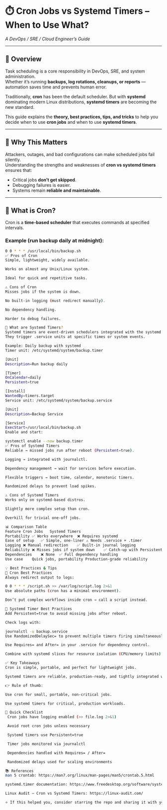 # ⏱️ Cron Jobs vs Systemd Timers – When to Use What?  
*A DevOps / SRE / Cloud Engineer’s Guide*  

---

## 📖 Overview  

Task scheduling is a core responsibility in DevOps, SRE, and system administration.  
Whether it’s running **backups, log rotations, cleanups, or reports** — automation saves time and prevents human error.  

Traditionally, **cron** has been the default scheduler. But with **systemd** dominating modern Linux distributions, **systemd timers** are becoming the new standard.  

This guide explains the **theory, best practices, tips, and tricks** to help you decide when to use **cron jobs** and when to use **systemd timers**.  

---

## 🚨 Why This Matters  

Attackers, outages, and bad configurations can make scheduled jobs fail silently.  
Understanding the strengths and weaknesses of **cron vs systemd timers** ensures that:  
- Critical jobs **don’t get skipped**.  
- Debugging failures is easier.  
- Systems remain **reliable and maintainable**.  

---

## 🔹 What is Cron?  

Cron is a **time-based scheduler** that executes commands at specified intervals.  

### Example (run backup daily at midnight):  
```bash
0 0 * * * /usr/local/bin/backup.sh
✅ Pros of Cron
Simple, lightweight, widely available.

Works on almost any Unix/Linux system.

Ideal for quick and repetitive tasks.

⚠️ Cons of Cron
Misses jobs if the system is down.

No built-in logging (must redirect manually).

No dependency handling.

Harder to debug failures.

🔹 What are Systemd Timers?
Systemd timers are event-driven schedulers integrated with the systemd ecosystem.
They trigger .service units at specific times or system events.

Example: Daily backup with systemd
Timer unit: /etc/systemd/system/backup.timer

[Unit]
Description=Run backup daily

[Timer]
OnCalendar=daily
Persistent=true

[Install]
WantedBy=timers.target
Service unit: /etc/systemd/system/backup.service

[Unit]
Description=Backup Service

[Service]
ExecStart=/usr/local/bin/backup.sh
Enable and start:

systemctl enable --now backup.timer
✅ Pros of Systemd Timers
Reliable → missed jobs run after reboot (Persistent=true).

Logging → integrated with journalctl.

Dependency management → wait for services before execution.

Flexible triggers → boot time, calendar, monotonic timers.

Randomized delays to prevent load spikes.

⚠️ Cons of Systemd Timers
Works only on systemd-based distros.

Slightly more complex setup than cron.

Overkill for trivial one-off jobs.

📊 Comparison Table
Feature	Cron Jobs	Systemd Timers
Portability	✅ Works everywhere	❌ Requires systemd
Ease of setup	✅ Simple, one-liner	⚠️ Needs .service + .timer
Logging	❌ Manual redirection	✅ Built-in journal logging
Reliability	❌ Misses jobs if system down	✅ Catch-up with Persistent=true
Dependencies	❌ None	✅ Full dependency handling
Use case	Quick jobs, portability	Production-grade reliability

💡 Best Practices & Tips
🔑 Cron Best Practices
Always redirect output to logs:

0 0 * * * /script.sh >> /var/log/script.log 2>&1
Use absolute paths (cron has a minimal environment).

Don’t put complex workflows inside cron → call a script instead.

🔑 Systemd Timer Best Practices
Add Persistent=true to avoid missing jobs after reboot.

Check logs with:

journalctl -u backup.service
Use RandomizedDelaySec= to prevent multiple timers firing simultaneously.

Use Requires= and After= in your .service for dependency control.

Combine with systemd slices for resource isolation (CPU/memory limits).

✅ Key Takeaways
Cron is simple, portable, and perfect for lightweight jobs.

Systemd timers are reliable, production-ready, and tightly integrated with systemd.

👉 Rule of thumb:

Use cron for small, portable, non-critical jobs.

Use systemd timers for critical, production workloads.

📌 Quick Checklist
 Cron jobs have logging enabled (>> file.log 2>&1)

 Avoid root cron jobs unless necessary

 Systemd timers use Persistent=true

 Timer jobs monitored via journalctl

 Dependencies handled with Requires= / After=

 Randomized delays used for scaling environments

📚 References
man 5 crontab: https://man7.org/linux/man-pages/man5/crontab.5.html

systemd.timer documentation: https://www.freedesktop.org/software/systemd/man/systemd.timer.html

Linux Audit – Cron vs Systemd Timers: https://linux-audit.com/

⭐ If this helped you, consider starring the repo and sharing it with your team!
